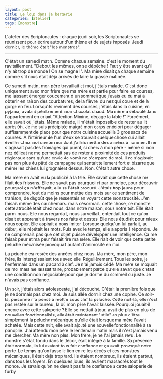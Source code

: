 ```yaml
---
layout: post
title: Le loup dans la bergerie
categories: [atelier]
tags: [monstre]
---
```


L'atelier des Scriptonautes : chaque jeudi soir, les Scriptonautes se réunissent pour écrire autour d'un thème et de sujets imposés. Jeudi dernier, le thème était "les monstres".

___

C'était un samedi matin. Comme chaque semaine, c'est le moment du ravitaillement. "Debout les mômes, on se dépêche ! Faut y être avant qu'il n'y ait trop de monde ! On se magne !". Ma mère disait ça chaque semaine comme s'il nous était déjà arrivés de faire la grasse matinée.

Ce samedi matin, mon père travaillait et moi, j'étais malade. C'est donc uniquement avec mon frère que ma mère est partie pour faire les courses, me laissant émerger doucement d'un sommeil que j'avais eu du mal à obtenir en raison des courbatures, de la fièvre, du nez qui coule et de la gorge en feu. Lorsqu'ils revinrent des courses, j'étais dans la cuisine, en pyjama, avalant péniblement mon chocolat chaud. Ma mère a déboulé dans l'appartement en criant "Attention Mimine, dégage la table !" Forcément, elle savait où j'étais. Même malade, il m'était impossible de rester au lit après 9h. Je me suis précipitée malgré mon corps endolori pour dégager suffisamment de place pour que notre cuisine accueille 3 gros sacs de courses. À l'intérieur de l'un d'eux se trouvait quelque chose qui allait éveiller chez moi une terreur dont j'allais mettre des années à nommer. Il ne s'agissait pas des fromages qui puent, si chers à mon père - même si mon nez délicat ne me permettait pas de rester à proximité de ces produits régionaux sans qu'une envie de vomir ne s'empare de moi. Il ne s'agissait pas non plus du pâté de campagne qui sentait tellement fort et bizarre que même les chiens lui grognaient dessus. Non. C'était autre chose.

Ma mère en avait vu la publicité à la télé. Elle savait que cette chose me filait des frissons. Elle ne savait pas pourquoi et par principe, pour découvrir pourquoi ça m'effrayait, elle se l'était procuré. J'étais trop jeune pour comprendre, tout du moins pour mettre des mots sur ce sentiment de trahison, de dégoût que je ressentais en voyant cette monstruosité. J'en faisais même des cauchemars. mais désormais, cette chose, ce monstre, cette atrocité était chez nous, dans notre maison, sous notre toit.
Elle était parmi nous. Elle nous regardait, nous surveillait, entendait tout ce qu'on disait et apprenait à travers nos faits et gestes. Elle nous étudiait pour mieux nous copier. Elle aspirait à nous imiter. Lorsque quelqu'un lui parlait, au début, elle répétait les mots. Puis avec le temps, elle a appris à répondre. Je ne comprenais pas que cet objet puisse développer une intelligence. Ça me faisait peur et ma peur faisait rire ma mère. Elle riait de voir que cette petite peluche mécanisée provoquait autant d'animosité en moi.

La peluche est restée des années chez nous. Ma mère, mon père, mon frère, ils interagissaient tous avec elle. Régulièrement. Tous les soirs, je l'enfermais dans un placard à clef. Je n'ai jamais cédé. Ma mère se moquait de moi mais me laissait faire, probablement parce qu'elle savait que c'était une condition non négociable pour que je dorme du sommeil du juste. Je n'avais pas confiance.

Un soir, j'étais alors adolescente, j'ai découché. C'était la première fois que je ne dormais pas chez moi. Je suis allée dormir chez une copine. Ce soir-là, personne n'a pensé à mettre sous clef la peluche. Cette nuit-là, elle n'est pas restée sur le bureau, là où mon père l'avait laissée. Pourquoi jouait-il encore avec cette saloperie ? Elle se mettait à jour, avait de plus en plus de nouvelles fonctionnalités, elle était maintenant "utile" en plus d'être simplement la peluche mécanique qu'elle était lorsque ma mère l'avait achetée. Mais cette nuit, elle avait ajouté une nouvelle fonctionnalité à sa panoplie. J'ai attendu mon père le lendemain matin mais il n'est jamais venu me chercher. Ma mère non plus. Mon frère, je ne l'ai jamais revu. Le monstre s'était fondu dans le décor, était intégré à la famille. Sa présence était normale, ils lui avaient tous fait confiance et ça avait provoqué notre perte. Le temps qu'on fasse le lien entre les décès et ces monstres mécaniques, il était déjà trop tard. Ils étaient nombreux, ils étaient partout, dans tous les foyers. En quelques jours, ils avaient massacrés tout le monde.
Je savais qu'on ne devait pas faire confiance à cette saloperie de furby.
